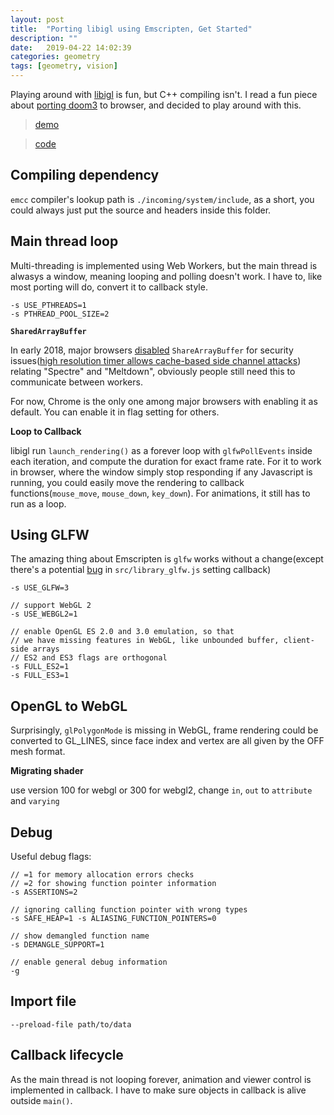 ```yaml
---
layout: post
title:  "Porting libigl using Emscripten, Get Started"
description: ""
date:   2019-04-22 14:02:39
categories: geometry
tags: [geometry, vision]
---
```


Playing around with [libigl](https://libigl.github.io/) is fun, but C++ compiling isn't. I read a fun piece about [porting doom3](http://www.continuation-labs.com/projects/d3wasm/) to browser, and decided to play around with this.

> [demo](https://josherich.github.io/libigl-web/)

> [code](https://github.com/josherich/libigl-web)

## Compiling dependency

`emcc` compiler's lookup path is `./incoming/system/include`, as a short, you could always just put the source and headers inside this folder.

## Main thread loop

Multi-threading is implemented using Web Workers, but the main thread is alwasys a window, meaning looping and polling doesn't work. I have to, like most porting will do, convert it to callback style.

```
-s USE_PTHREADS=1
-s PTHREAD_POOL_SIZE=2
```

**`SharedArrayBuffer`**

In early 2018, major browsers [disabled](https://github.com/tc39/security/issues/3) `ShareArrayBuffer` for security issues([high resolution timer allows cache-based side channel attacks](https://github.com/tc39/ecmascript_sharedmem/issues/1)) relating "Spectre" and "Meltdown", obviously people still need this to communicate between workers.

For now, Chrome is the only one among major browsers with enabling it as default. You can enable it in flag setting for others.

**Loop to Callback**

libigl run `launch_rendering()` as a forever loop with `glfwPollEvents` inside each iteration, and compute the duration for exact frame rate. For it to work in browser, where the window simply stop responding if any Javascript is running, you could easily move the rendering to callback functions(`mouse_move`, `mouse_down`, `key_down`). For animations, it still has to run as a loop.

## Using GLFW

The amazing thing about Emscripten is `glfw` works without a change(except there's a potential [bug](https://github.com/emscripten-core/emscripten/issues/8470) in `src/library_glfw.js` setting callback)

```
-s USE_GLFW=3

// support WebGL 2
-s USE_WEBGL2=1

// enable OpenGL ES 2.0 and 3.0 emulation, so that
// we have missing features in WebGL, like unbounded buffer, client-side arrays
// ES2 and ES3 flags are orthogonal
-s FULL_ES2=1
-s FULL_ES3=1
```

## OpenGL to WebGL

Surprisingly, `glPolygonMode` is missing in WebGL, frame rendering could be converted to GL_LINES, since face index and vertex are all given by the OFF mesh format.

**Migrating shader**

use version 100 for webgl or 300 for webgl2, change `in`, `out` to `attribute` and `varying`

## Debug

Useful debug flags:

```
// =1 for memory allocation errors checks
// =2 for showing function pointer information
-s ASSERTIONS=2

// ignoring calling function pointer with wrong types
-s SAFE_HEAP=1 -s ALIASING_FUNCTION_POINTERS=0

// show demangled function name
-s DEMANGLE_SUPPORT=1

// enable general debug information
-g
```

## Import file

```
--preload-file path/to/data
```

## Callback lifecycle

As the main thread is not looping forever, animation and viewer control is implemented in callback. I have to make sure objects in callback is alive outside `main()`.
